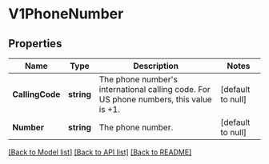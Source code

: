 # V1PhoneNumber

## Properties
Name | Type | Description | Notes
------------ | ------------- | ------------- | -------------
**CallingCode** | **string** | The phone number&#x27;s international calling code. For US phone numbers, this value is +1. | [default to null]
**Number** | **string** | The phone number. | [default to null]

[[Back to Model list]](../README.md#documentation-for-models) [[Back to API list]](../README.md#documentation-for-api-endpoints) [[Back to README]](../README.md)

